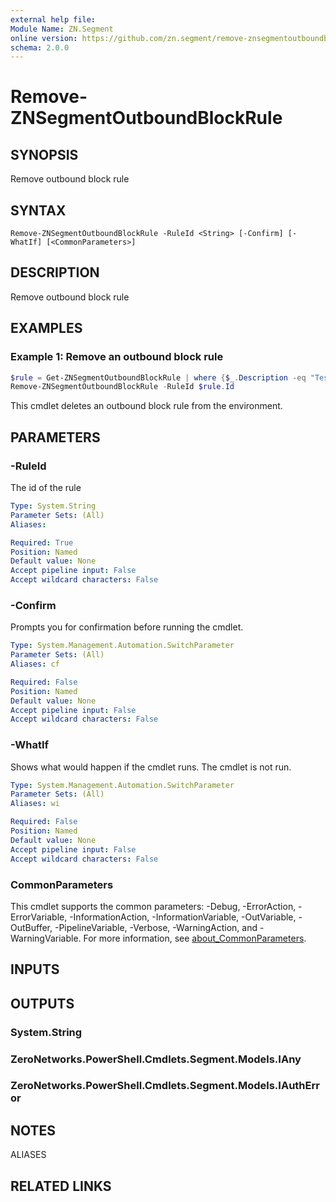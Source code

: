 ```yaml
---
external help file:
Module Name: ZN.Segment
online version: https://github.com/zn.segment/remove-znsegmentoutboundblockrule
schema: 2.0.0
---
```


# Remove-ZNSegmentOutboundBlockRule

## SYNOPSIS
Remove outbound block rule

## SYNTAX

```
Remove-ZNSegmentOutboundBlockRule -RuleId <String> [-Confirm] [-WhatIf] [<CommonParameters>]
```

## DESCRIPTION
Remove outbound block rule

## EXAMPLES

### Example 1: Remove an outbound block rule
```powershell
$rule = Get-ZNSegmentOutboundBlockRule | where {$_.Description -eq "Test Rule"}
Remove-ZNSegmentOutboundBlockRule -RuleId $rule.Id
```

This cmdlet deletes an outbound block rule from the environment.

## PARAMETERS

### -RuleId
The id of the rule

```yaml
Type: System.String
Parameter Sets: (All)
Aliases:

Required: True
Position: Named
Default value: None
Accept pipeline input: False
Accept wildcard characters: False
```

### -Confirm
Prompts you for confirmation before running the cmdlet.

```yaml
Type: System.Management.Automation.SwitchParameter
Parameter Sets: (All)
Aliases: cf

Required: False
Position: Named
Default value: None
Accept pipeline input: False
Accept wildcard characters: False
```

### -WhatIf
Shows what would happen if the cmdlet runs.
The cmdlet is not run.

```yaml
Type: System.Management.Automation.SwitchParameter
Parameter Sets: (All)
Aliases: wi

Required: False
Position: Named
Default value: None
Accept pipeline input: False
Accept wildcard characters: False
```

### CommonParameters
This cmdlet supports the common parameters: -Debug, -ErrorAction, -ErrorVariable, -InformationAction, -InformationVariable, -OutVariable, -OutBuffer, -PipelineVariable, -Verbose, -WarningAction, and -WarningVariable. For more information, see [about_CommonParameters](http://go.microsoft.com/fwlink/?LinkID=113216).

## INPUTS

## OUTPUTS

### System.String

### ZeroNetworks.PowerShell.Cmdlets.Segment.Models.IAny

### ZeroNetworks.PowerShell.Cmdlets.Segment.Models.IAuthError

## NOTES

ALIASES

## RELATED LINKS

